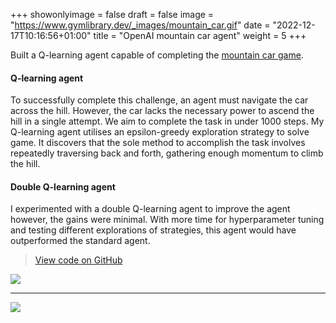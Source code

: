 +++
showonlyimage = false
draft = false
image = "https://www.gymlibrary.dev/_images/mountain_car.gif"
date = "2022-12-17T10:16:56+01:00"
title = "OpenAI mountain car agent"
weight = 5
+++

Built a Q-learning agent capable of completing the [mountain car game](https://www.gymlibrary.dev/environments/classic_control/mountain_car/). 
<!--more-->

#### Q-learning agent
To successfully complete this challenge, an agent must navigate the car across the hill. However, the car lacks the necessary power to ascend the hill in a single attempt. We aim to complete the task in under 1000 steps. My Q-learning agent utilises an epsilon-greedy exploration strategy to solve game. It discovers that the sole method to accomplish the task involves repeatedly traversing back and forth, gathering enough momentum to climb the hill. 

#### Double Q-learning agent
I experimented with a double Q-learning agent to improve the agent however, the gains were minimal. With more time for hyperparameter tuning and testing different explorations of strategies, this agent would have outperformed the standard agent.

> [View code on GitHub](https://github.com/jovanneste/mountainCarQLearningAgent)

![](https://www.gymlibrary.dev/_images/mountain_car.gif)

---

[![](https://img.shields.io/badge/Python-white?logo=Python)](#)

